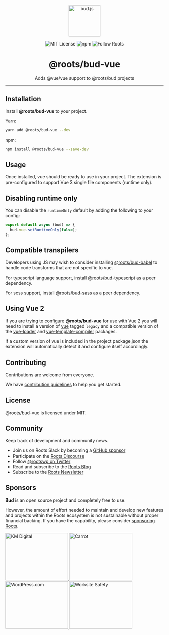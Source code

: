 <p align="center"><img src="https://cdn.roots.io/app/uploads/logo-bud.svg" height="100" alt="bud.js" /></p>

<p align="center">
  <img alt="MIT License" src="https://img.shields.io/github/license/roots/bud?color=%23525ddc&style=flat-square" />
  <img alt="npm" src="https://img.shields.io/npm/v/@roots/bud.svg?color=%23525ddc&style=flat-square" />
  <img alt="Follow Roots" src="https://img.shields.io/twitter/follow/rootswp.svg?color=%23525ddc&style=flat-square" />
</p>

<h1 align="center"><strong>@roots/bud-vue</strong></h1>

<p align="center">
  Adds @vue/vue support to @roots/bud projects
</p>

---

## Installation

Install **@roots/bud-vue** to your project.

Yarn:

```sh
yarn add @roots/bud-vue --dev
```

npm:

```sh
npm install @roots/bud-vue --save-dev
```

## Usage

Once installed, vue should be ready to use in your project. The extension is pre-configured to support Vue 3 single file components (runtime only).

## Disabling runtime only

You can disable the `runtimeOnly` default by adding the following to your config:

```js
export default async (bud) => {
  bud.vue.setRuntimeOnly(false);
};
```

## Compatible transpilers

Developers using JS may wish to consider installing [@roots/bud-babel](https://bud.js.org/extensions/bud-babel) to handle code transforms that are not specific to vue.

For typescript language support, install [@roots/bud-typescript](https://bud.js.org/extensions/bud-typescript) as a peer dependency.

For scss support, install [@roots/bud-sass](https://bud.js.org/extensions/bud-sass) as a peer dependency.

## Using Vue 2

If you are trying to configure **@roots/bud-vue** for use with Vue 2 you will need to install a version of [vue](https://www.npmjs.com/package/vue/v/2.6.14) tagged `legacy` and a compatible version of the [vue-loader](https://www.npmjs.com/package/vue-loader) and [vue-template-compiler](https://www.npmjs.com/package/vue-template-compiler) packages.

If a custom version of vue is included in the project package.json the extension will automatically detect it and configure itself accordingly.

## Contributing

Contributions are welcome from everyone.

We have [contribution guidelines](https://github.com/roots/guidelines/blob/master/CONTRIBUTING.md) to help you get started.

## License

@roots/bud-vue is licensed under MIT.

## Community

Keep track of development and community news.

- Join us on Roots Slack by becoming a [GitHub
  sponsor](https://github.com/sponsors/roots)
- Participate on the [Roots Discourse](https://discourse.roots.io/)
- Follow [@rootswp on Twitter](https://twitter.com/rootswp)
- Read and subscribe to the [Roots Blog](https://roots.io/blog/)
- Subscribe to the [Roots Newsletter](https://roots.io/subscribe/)

## Sponsors

**Bud** is an open source project and completely free to use.

However, the amount of effort needed to maintain and develop new features and projects within the Roots ecosystem is not sustainable without proper financial backing. If you have the capability, please consider [sponsoring Roots](https://github.com/sponsors/roots).

<a href="https://k-m.com/">
<img src="https://cdn.roots.io/app/uploads/km-digital.svg" alt="KM Digital" width="200" height="150"/>
</a>
<a href="https://carrot.com/">
<img src="https://cdn.roots.io/app/uploads/carrot.svg" alt="Carrot" width="200" height="150"/>
</a>
<a href="https://wordpress.com/">
<img src="https://cdn.roots.io/app/uploads/wordpress.svg" alt="WordPress.com" width="200" height="150"/>
</a>
<a href="https://worksitesafety.ca/careers/">
<img src="https://cdn.roots.io/app/uploads/worksite-safety.svg" alt="Worksite Safety" width="200" height="150"/>
</a>
